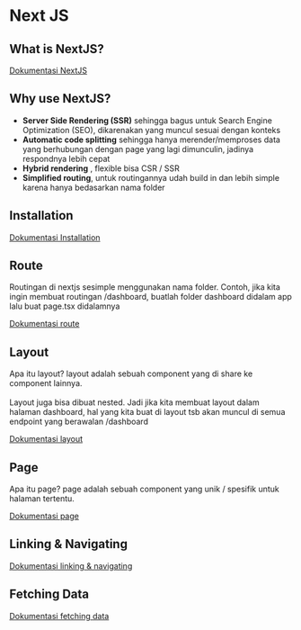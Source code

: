 # Next JS

## What is NextJS?
[Dokumentasi NextJS](https://nextjs.org/docs)

## Why use NextJS?
- **Server Side Rendering (SSR)** sehingga bagus untuk Search Engine Optimization (SEO), dikarenakan yang muncul sesuai dengan konteks
- **Automatic code splitting** sehingga hanya merender/memproses data yang berhubungan dengan page yang lagi dimunculin, jadinya respondnya lebih cepat
- **Hybrid rendering** , flexible bisa CSR / SSR
- **Simplified routing**, untuk routingannya udah build in dan lebih simple karena hanya bedasarkan nama folder

## Installation
[Dokumentasi Installation](https://nextjs.org/docs/getting-started/installation)

## Route
Routingan di nextjs sesimple menggunakan nama folder. Contoh, jika kita ingin membuat routingan /dashboard, buatlah folder dashboard didalam app lalu buat page.tsx didalamnya

[Dokumentasi route](https://nextjs.org/docs/app/building-your-application/routing/defining-routes)

## Layout 
Apa itu layout? layout adalah sebuah component yang di share ke component lainnya. 
<br>
<br>
Layout juga bisa dibuat nested. Jadi jika kita membuat layout dalam halaman dashboard, hal yang kita buat di layout tsb akan muncul di semua endpoint yang berawalan /dashboard

[Dokumentasi layout](https://nextjs.org/docs/app/building-your-application/routing/pages-and-layouts#layouts)

## Page
Apa itu page? page adalah sebuah component yang unik / spesifik untuk halaman tertentu. 

[Dokumentasi page](https://nextjs.org/docs/app/building-your-application/routing/pages-and-layouts#pages)

## Linking & Navigating

[Dokumentasi linking & navigating](https://nextjs.org/docs/app/building-your-application/routing/linking-and-navigating)

## Fetching Data 

[Dokumentasi fetching data](https://nextjs.org/docs/app/building-your-application/data-fetching/fetching-caching-and-revalidating)
